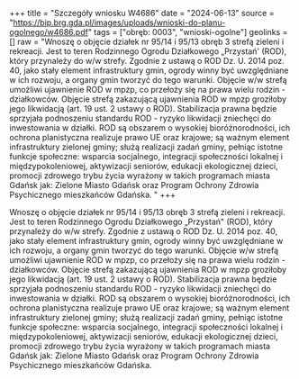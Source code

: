+++
title = "Szczegóły wniosku W4686"
date = "2024-06-13"
source = "https://bip.brg.gda.pl/images/uploads/wnioski-do-planu-ogolnego/w4686.pdf"
tags = ["obręb: 0003", "wnioski-ogolne"]
geolinks = []
raw = "Wnoszę o objęcie działek nr 95/14 i 95/13 obręb 3 strefą zieleni i rekreacji. Jest to teren Rodzinnego Ogrodu Działkowego „Przystań' (ROD), który przynależy do w/w strefy. Zgodnie z ustawą o ROD  Dz. U. 2014 poz. 40, jako stały element infrastruktury gmin, ogrody winny być uwzględniane w ich rozwoju,  a organy gmin tworzyć do tego warunki. Objęcie w/w strefą umożliwi ujawnienie ROD w mpzp, co przełoży się na prawa wielu rodzin - działkowców. Objęcie strefą zakazującą ujawnienia ROD w mpzp groziłoby jego  likwidacją (art. 19 ust. 2 ustawy o ROD). Stabilizacja prawna będzie sprzyjała podnoszeniu standardu ROD -   ryzyko likwidacji zniechęci do inwestowania w działki. ROD są obszarem o wysokiej bioróżnorodności, ich  ochrona planistyczna realizuje prawo UE oraz krajowe; są ważnym element infrastruktury zielonej gminy; służą  realizacji zadań gminy, pełniąc istotne funkcje społeczne: wsparcia socjalnego, integracji społeczności lokalnej  i międzypokoleniowej, aktywizacji seniorów, edukacji ekologicznej dzieci, promocji zdrowego trybu życia  wyrażony w takich programach miasta Gdańsk jak: Zielone Miasto Gdańsk oraz Program Ochrony Zdrowia Psychicznego mieszkańców Gdańska. "
+++

Wnoszę o objęcie działek nr 95/14 i 95/13 obręb 3 strefą zieleni i rekreacji. Jest to teren
Rodzinnego Ogrodu Działkowego „Przystań" (ROD), który przynależy do w/w strefy. Zgodnie z ustawą o ROD 
Dz. U. 2014 poz. 40, jako stały element infrastruktury gmin, ogrody winny być uwzględniane w ich rozwoju, 
a organy gmin tworzyć do tego warunki. Objęcie w/w strefą umożliwi ujawnienie ROD w mpzp, co przełoży się
na prawa wielu rodzin - działkowców. Objęcie strefą zakazującą ujawnienia ROD w mpzp groziłoby jego 
likwidacją (art. 19 ust. 2 ustawy o ROD). Stabilizacja prawna będzie sprzyjała podnoszeniu standardu ROD - 
 ryzyko likwidacji zniechęci do inwestowania w działki. ROD są obszarem o wysokiej bioróżnorodności, ich 
ochrona planistyczna realizuje prawo UE oraz krajowe; są ważnym element infrastruktury zielonej gminy; służą 
realizacji zadań gminy, pełniąc istotne funkcje społeczne: wsparcia socjalnego, integracji społeczności lokalnej 
i międzypokoleniowej, aktywizacji seniorów, edukacji ekologicznej dzieci, promocji zdrowego trybu życia 
wyrażony w takich programach miasta Gdańsk jak: Zielone Miasto Gdańsk oraz Program Ochrony Zdrowia
Psychicznego mieszkańców Gdańska.



